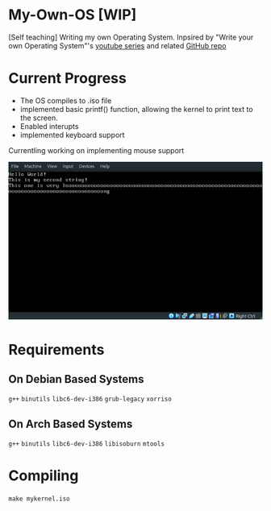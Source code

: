 # My-Own-OS [WIP]

[Self teaching] Writing my own Operating System. Inpsired by "Write your own Operating System"'s [youtube series](https://www.youtube.com/watch?v=1rnA6wpF0o4&list=PLHh55M_Kq4OApWScZyPl5HhgsTJS9MZ6M) and related [GitHub repo](https://github.com/AlgorithMan-de/wyoos)

# Current Progress

- The OS compiles to .iso file
- implemented basic printf() function, allowing the kernel to print text to the screen. 
- Enabled interupts
- implemented keyboard support

Currentling working on implementing mouse support

![](./Assets/kernelPrinting.gif)

# Requirements 

## On Debian Based Systems

``g++``
``binutils``
``libc6-dev-i386``
``grub-legacy``
``xorriso``

## On Arch Based Systems

``g++``
``binutils``
``libc6-dev-i386``
``libisoburn``
``mtools``

# Compiling

``make mykernel.iso``
